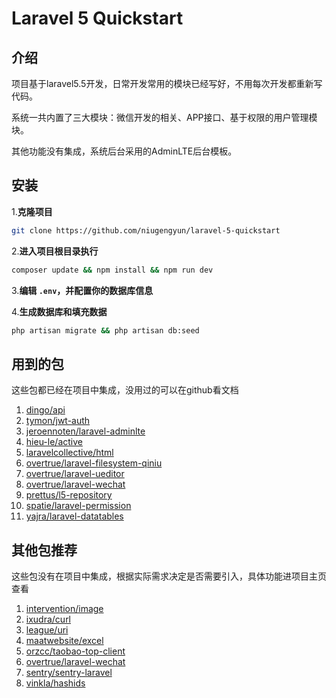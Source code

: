 # Laravel 5 Quickstart

## 介绍

项目基于laravel5.5开发，日常开发常用的模块已经写好，不用每次开发都重新写代码。

系统一共内置了三大模块：微信开发的相关、APP接口、基于权限的用户管理模块。

其他功能没有集成，系统后台采用的AdminLTE后台模板。



## 安装

1.**克隆项目**

```bash
git clone https://github.com/niugengyun/laravel-5-quickstart
```

2.**进入项目根目录执行**

```bash
composer update && npm install && npm run dev
```

3.**编辑 `.env`，并配置你的数据库信息**

4.**生成数据库和填充数据**

```bash
php artisan migrate && php artisan db:seed
```



## 用到的包

这些包都已经在项目中集成，没用过的可以在github看文档

1. [dingo/api](https://github.com/dingo/api)
2. [tymon/jwt-auth](https://github.com/tymondesigns/jwt-auth)
3. [jeroennoten/laravel-adminlte](https://github.com/jeroennoten/laravel-adminlte)
4. [hieu-le/active](https://github.com/letrunghieu/active)
5. [laravelcollective/html](https://github.com/LaravelCollective/html)
6. [overtrue/laravel-filesystem-qiniu](https://github.com/overtrue/laravel-filesystem-qiniu)
7. [overtrue/laravel-ueditor](https://github.com/overtrue/laravel-ueditor)
8. [overtrue/laravel-wechat](https://github.com/overtrue/laravel-wechat)
9. [prettus/l5-repository](https://github.com/andersao/l5-repository)
10. [spatie/laravel-permission](https://github.com/spatie/laravel-permission)
11. [yajra/laravel-datatables](https://github.com/yajra/laravel-datatables)





## 其他包推荐

这些包没有在项目中集成，根据实际需求决定是否需要引入，具体功能进项目主页查看

1. [intervention/image](https://github.com/Intervention/image)
2. [ixudra/curl](https://github.com/ixudra/curl)
3. [league/uri](https://github.com/thephpleague/uri)
4. [maatwebsite/excel](https://github.com/Maatwebsite/Laravel-Excel)
5. [orzcc/taobao-top-client](https://github.com/orzcc/taobao-top-client)
6. [overtrue/laravel-wechat](https://github.com/overtrue/laravel-wechat)
7. [sentry/sentry-laravel](https://github.com/getsentry/sentry-laravel)
8. [vinkla/hashids](https://github.com/vinkla/laravel-hashids)